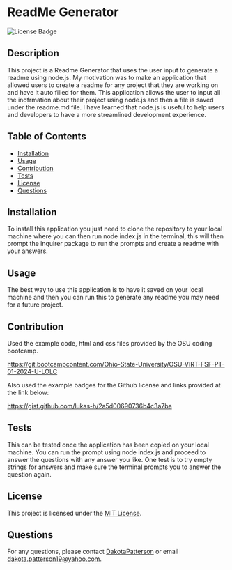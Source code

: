# ReadMe Generator

  ![License Badge](https://img.shields.io/badge/License-MIT-yellow.svg)

  ## Description
  This project is a Readme Generator that uses the user input to generate a readme using node.js. My motivation was to make an application that allowed users to create a readme for any project that they are working on and have it auto filled for them. This application allows the user to input all the inofrmation about their project using node.js and then a file is saved under the readme.md file. I have learned that node.js is useful to help users and developers to have a more streamlined development experience.

  ## Table of Contents
- [Installation](#installation)
- [Usage](#usage)
- [Contribution](#contribution)
- [Tests](#tests)
- [License](#license)
- [Questions](#questions)

## Installation
To install this application you just need to clone the repository to your local machine where you can then run node index.js in the terminal, this will then prompt the inquirer package to run the prompts and create a readme with your answers.


## Usage
The best way to use this application is to have it saved on your local machine and then you can run this to generate any readme you may need for a future project.


## Contribution

Used the example code, html and css files provided by the OSU coding bootcamp.

https://git.bootcampcontent.com/Ohio-State-University/OSU-VIRT-FSF-PT-01-2024-U-LOLC

Also used the example badges for the Github license and links provided at the link below:

https://gist.github.com/lukas-h/2a5d00690736b4c3a7ba

## Tests
This can be tested once the application has been copied on your local machine. You can run the prompt using node index.js and proceed to answer the questions with any answer you like. One test is to try empty strings for answers and make sure the terminal prompts you to answer the question again.


## License
This project is licensed under the [MIT License](https://opensource.org/licenses/MIT).


## Questions
For any questions, please contact [DakotaPatterson](https://github.com/kk) or email dakota.patterson19@yahoo.com.